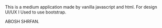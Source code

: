 This is a medium application made by vanilla javascript and html.
For design UI/UX I Used to use bootstrap.

ABOSH SHRFAN.